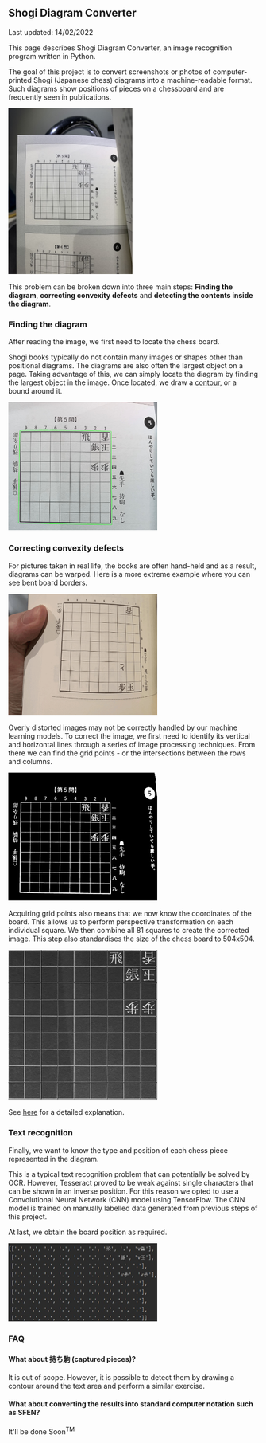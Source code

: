 ## Shogi Diagram Converter
Last updated: 14/02/2022

This page describes Shogi Diagram Converter, an image recognition program written in Python. 

The goal of this project is to convert screenshots or photos of computer-printed Shogi (Japanese chess) diagrams into a machine-readable format. Such diagrams show positions of pieces on a chessboard and are frequently seen in publications.

<img src="/static/images/IMG_6109_mini.jpg" style="max-width:250px;" />

This problem can be broken down into three main steps: **Finding the diagram**, **correcting convexity defects** and **detecting the contents inside the diagram**.

### Finding the diagram
After reading the image, we first need to locate the chess board. 

Shogi books typically do not contain many images or shapes other than positional diagrams. The diagrams are also often the largest object on a page. Taking advantage of this, we can simply locate the diagram by finding the largest object in the image. Once located, we draw a [contour](https://docs.opencv.org/3.4/d4/d73/tutorial_py_contours_begin.html), or a bound around it.

<img src="/static/images/1-img_contour.jpg" style="max-width:300px;" />

### Correcting convexity defects
For pictures taken in real life, the books are often hand-held and as a result, diagrams can be warped. Here is a more extreme example where you can see bent board borders.

<img src="/static/images/defect_example.gif" style="max-width:300px;" />

Overly distorted images may not be correctly handled by our machine learning models. To correct the image, we first need to identify its vertical and horizontal lines through a series of image processing techniques. From there we can find the grid points - or the intersections between the rows and columns.

<img src="/static/images/grid_point_example.gif" style="max-width:300px;" />

Acquiring grid points also means that we now know the coordinates of the board. This allows us to perform perspective transformation on each individual square. We then combine all 81 squares to create the corrected image. This step also standardises the size of the chess board to 504x504.

<img src="/static/images/1-img_diagram.jpg" style="max-width:300px;" />

See [here](https://stackoverflow.com/questions/10196198/how-to-remove-convexity-defects-in-a-sudoku-square) for a detailed explanation.

### Text recognition
Finally, we want to know the type and position of each chess piece represented in the diagram.

This is a typical text recognition problem that can potentially be solved by OCR. However, Tesseract proved to be weak against single characters that can be shown in an inverse position. For this reason we opted to use a Convolutional Neural Network (CNN) model using TensorFlow. The CNN model is trained on manually labelled data generated from previous steps of this project.

At last, we obtain the board position as required.

<img src="/static/images/1-output.jpg" style="max-width:300px;" />


### FAQ
#### What about 持ち駒 (captured pieces)?
It is out of scope. However, it is possible to detect them by drawing a contour around the text area and perform a similar exercise.

#### What about converting the results into standard computer notation such as SFEN?
It'll be done Soon<sup>TM</sup>